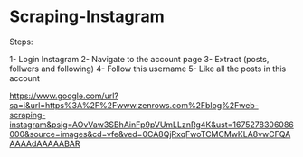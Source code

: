 # Scraping-Instagram

Steps:

1- Login Instagram
2- Navigate to the account page
3- Extract (posts, follwers and following)
4- Follow this username
5- Like all the posts in this account

https://www.google.com/url?sa=i&url=https%3A%2F%2Fwww.zenrows.com%2Fblog%2Fweb-scraping-instagram&psig=AOvVaw3SBhAinFp9pVUmLLznRg4K&ust=1675278306086000&source=images&cd=vfe&ved=0CA8QjRxqFwoTCMCMwKLA8vwCFQAAAAAdAAAAABAR
